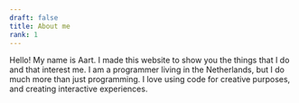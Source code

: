 ```yaml
---
draft: false
title: About me
rank: 1
---
```

Hello! My name is Aart. I made this website to show you the things that I do and that interest me. I am a programmer living in the Netherlands, but I do much more than just programming. I love using code for creative purposes, and creating interactive experiences.
